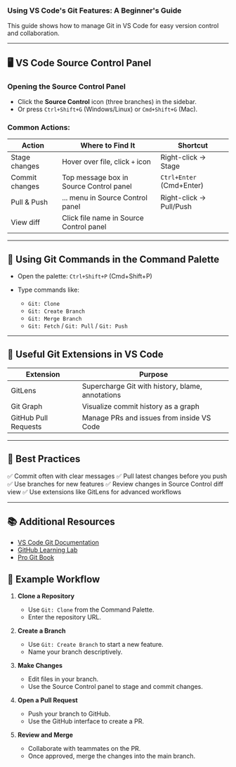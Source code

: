 ### Using VS Code's Git Features: A Beginner's Guide

This guide shows how to manage Git in VS Code for easy version control and collaboration.

---

## 🖥️ VS Code Source Control Panel

### Opening the Source Control Panel

* Click the **Source Control** icon (three branches) in the sidebar.
* Or press `Ctrl+Shift+G` (Windows/Linux) or `Cmd+Shift+G` (Mac).

### Common Actions:

| **Action**     | **Where to Find It**                    | **Shortcut**             |
| -------------- | --------------------------------------- | ------------------------ |
| Stage changes  | Hover over file, click `+` icon         | Right-click → Stage      |
| Commit changes | Top message box in Source Control panel | `Ctrl+Enter` (Cmd+Enter) |
| Pull & Push    | ... menu in Source Control panel        | Right-click → Pull/Push  |
| View diff      | Click file name in Source Control panel |                          |

---

## 🔀 Using Git Commands in the Command Palette

* Open the palette: `Ctrl+Shift+P` (Cmd+Shift+P)
* Type commands like:

  * `Git: Clone`
  * `Git: Create Branch`
  * `Git: Merge Branch`
  * `Git: Fetch` / `Git: Pull` / `Git: Push`

---

## 🧩 Useful Git Extensions in VS Code

| **Extension**        | **Purpose**                                      |
| -------------------- | ------------------------------------------------ |
| GitLens              | Supercharge Git with history, blame, annotations |
| Git Graph            | Visualize commit history as a graph              |
| GitHub Pull Requests | Manage PRs and issues from inside VS Code        |

---

## 🌟 Best Practices

✅ Commit often with clear messages
✅ Pull latest changes before you push
✅ Use branches for new features
✅ Review changes in Source Control diff view
✅ Use extensions like GitLens for advanced workflows


---

## 📚 Additional Resources  
* [VS Code Git Documentation](https://code.visualstudio.com/docs/editor/versioncontrol)
* [GitHub Learning Lab](https://lab.github.com/)
* [Pro Git Book](https://git-scm.com/book/en/v2)

## 📝 Example Workflow

1. **Clone a Repository**
   * Use `Git: Clone` from the Command Palette.
   * Enter the repository URL.

2. **Create a Branch**
   * Use `Git: Create Branch` to start a new feature.
   * Name your branch descriptively.

3. **Make Changes**
   * Edit files in your branch.
   * Use the Source Control panel to stage and commit changes.

4. **Open a Pull Request**
   * Push your branch to GitHub.
   * Use the GitHub interface to create a PR.

5. **Review and Merge**
   * Collaborate with teammates on the PR.
   * Once approved, merge the changes into the main branch.









